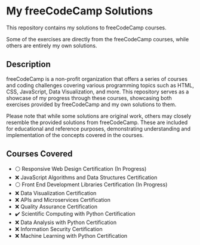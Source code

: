 # My freeCodeCamp Solutions

This repository contains my solutions to freeCodeCamp courses.

Some of the exercises are directly from the freeCodeCamp courses, while others are entirely my own solutions.

## Description

freeCodeCamp is a non-profit organization that offers a series of courses and coding challenges covering various programming topics such as HTML, CSS, JavaScript, Data Visualization, and more. This repository serves as a showcase of my progress through these courses, showcasing both exercises provided by freeCodeCamp and my own solutions to them.

Please note that while some solutions are original work, others may closely resemble the provided solutions from freeCodeCamp. These are included for educational and reference purposes, demonstrating understanding and implementation of the concepts covered in the courses.

## Courses Covered

- ⚪ Responsive Web Design Certification (In Progress)
- ❌ JavaScript Algorithms and Data Structures Certification 
- ⚪ Front End Development Libraries Certification (In Progress)
- ❌ Data Visualization Certification
- ❌ APIs and Microservices Certification
- ❌ Quality Assurance Certification 
- ✔️ Scientific Computing with Python Certification 
- ❌ Data Analysis with Python Certification 
- ❌ Information Security Certification 
- ❌ Machine Learning with Python Certification 
